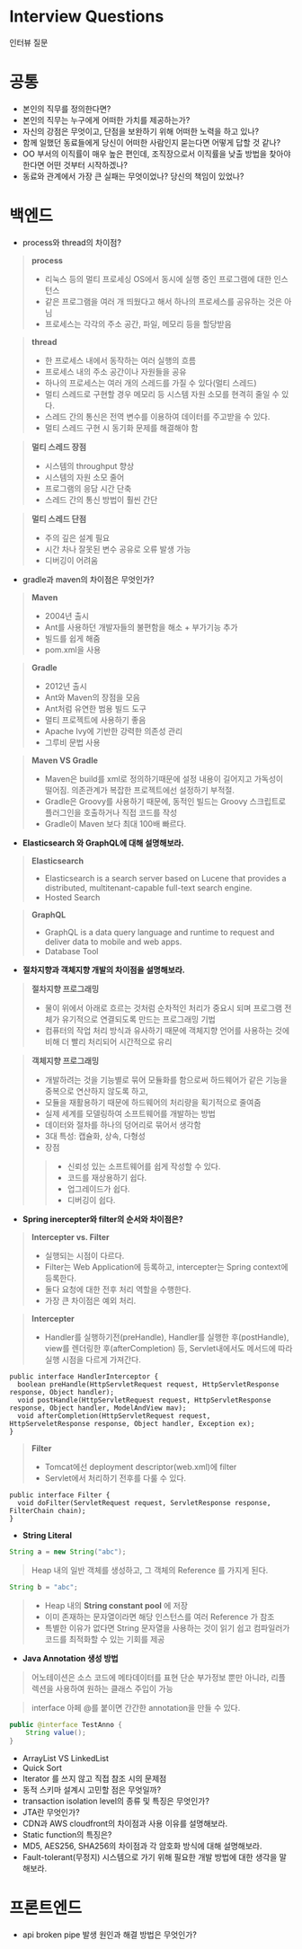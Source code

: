 # Interview Questions
인터뷰 질문 


# 공통 
- 본인의 직무를 정의한다면?
- 본인의 직무는 누구에게 어떠한 가치를 제공하는가?
- 자신의 강점은 무엇이고, 단점을 보완하기 위해 어떠한 노력을 하고 있나?
- 함께 일했던 동료들에게 당신이 어떠한 사람인지 묻는다면 어떻게 답할 것 같나?
- OO 부서의 이직률이 매우 높은 편인데, 조직장으로서 이직률을 낮출 방법을 찾아야 한다면 어떤 것부터 시작하겠나?
- 동료와 관계에서 가장 큰 실패는 무엇이었나? 당신의 책임이 있었나?


# 백엔드
 - process와 thread의 차이점?
> **process**
> - 리눅스 등의 멀티 프로세싱 OS에서 동시에 실행 중인 프로그램에 대한 인스턴스
> - 같은 프로그램을 여러 개 띄웠다고 해서 하나의 프로세스를 공유하는 것은 아님
> - 프로세스는 각각의 주소 공간, 파일, 메모리 등을 할당받음

> **thread**
> - 한 프로세스 내에서 동작하는 여러 실행의 흐름
> - 프로세스 내의 주소 공간이나 자원들을 공유
> - 하나의 프로세스는 여러 개의 스레드를 가질 수 있다(멀티 스레드)
> - 멀티 스레드로 구현할 경우 메모리 등 시스템 자원 소모를 현격히 줄일 수 있다.
> - 스레드 간의 통신은 전역 변수를 이용하여 데이터를 주고받을 수 있다.
> - 멀티 스레드 구현 시 동기화 문제를 해결해야 함

> **멀티 스레드 장점**
>  - 시스템의 throughput 향상
>  - 시스템의 자원 소모 줄어
>  - 프로그램의 응담 시간 단축
>  - 스레드 간의 통신 방법이 훨씬 간단

> **멀티 스레드 단점**
>  - 주의 깊은 설계 필요
>  - 시간 차나 잘못된 변수 공유로 오류 발생 가능
>  - 디버깅이 어려움


- gradle과 maven의 차이점은 무엇인가?
> **Maven**
>  - 2004년 출시
>  - Ant를 사용하던 개발자들의 불편함을 해소 + 부가기능 추가
>  - 빌드를 쉽게 해줌
>  - pom.xml을 사용

> **Gradle**
>  - 2012년 출시
>  - Ant와 Maven의 장점을 모음
>  - Ant처럼 유연한 범용 빌드 도구
>  - 멀티 프로젝트에 사용하기 좋음
>  - Apache Ivy에 기반한 강력한 의존성 관리
>  - 그루비 문법 사용

> **Maven VS Gradle**
> - Maven은 build를 xml로 정의하기때문에 설정 내용이 길어지고 가독성이 떨어짐. 의존관계가 복잡한 프로젝트에선 설정하기 부적절.
> - Gradle은 Groovy를 사용하기 때문에, 동적인 빌드는 Groovy 스크립트로 플러그인을 호출하거나 직접 코드를 작성
> - Gradle이 Maven 보다 최대 100배 빠르다.


- **Elasticsearch 와 GraphQL에 대해 설명해보라.**
> **Elasticsearch**
> - Elasticsearch is a search server based on Lucene that provides a distributed, multitenant-capable full-text search engine.
> - Hosted Search

> **GraphQL**
> - GraphQL is a data query language and runtime to request and deliver data to mobile and web apps.
> - Database Tool


- **절차지향과 객체지향 개발의 차이점을 설명해보라.**
> **절차지향 프로그래밍**
> - 물이 위에서 아래로 흐르는 것처럼 순차적인 처리가 중요시 되며 프로그램 전체가 유기적으로 연결되도록 만드는 프로그래밍 기법
> - 컴퓨터의 작업 처리 방식과 유사하기 때문에 객체지향 언어를 사용하는 것에 비해 더 빨리 처리되어 시간적으로 유리

> **객체지향 프로그래밍**
> - 개발하려는 것을 기능별로 묶어 모듈화를 함으로써 하드웨어가 같은 기능을 중복으로 연산하지 않도록 하고,
> - 모듈을 재활용하기 때문에 하드웨어의 처리량을 획기적으로 줄여줌
> - 실제 세계를 모델링하여 소프트웨어를 개발하는 방법
> - 데이터와 절차를 하나의 덩어리로 묶어서 생각함
> - 3대 특성: 캡슐화, 상속, 다형성
> - 장점
>> - 신뢰성 있는 소프트웨어를 쉽게 작성할 수 있다.
>> - 코드를 재상용하기 쉽다.
>> - 업그레이드가 쉽다.
>> - 디버깅이 쉽다.

- **Spring inercepter와 filter의 순서와 차이점은?**
> **Intercepter vs. Filter**
> - 실행되는 시점이 다르다.
> - Filter는 Web Application에 등록하고, intercepter는 Spring context에 등록한다.
> - 둘다 요청에 대한 전후 처리 역할을 수행한다.
> - 가장 큰 차이점은 예외 처리.

> **Intercepter**
> - Handler를 실행하기전(preHandle), Handler를 실행한 후(postHandle), view를 렌더링한 후(afterCompletion) 등, Servlet내에서도 메서드에 따라 실행 시점을 다르게 가져간다.
```
public interface HandlerInterceptor {
  boolean preHandle(HttpServletRequest request, HttpServletResponse response, Object handler);
  void postHandle(HttpServletRequest request, HttpServletResponse response, Object handler, ModelAndView mav);
  void afterCompletion(HttpServletRequest request, HttpServeletResponse response, Object handler, Exception ex);
}
```

> **Filter**
> - Tomcat에선 deployment descriptor(web.xml)에 filter 
> - Servlet에서 처리하기 전후를 다룰 수 있다.
```
public interface Filter {
  void doFilter(ServletRequest request, ServletResponse response, FilterChain chain);
}
```

- **String Literal**
```java
String a = new String("abc");
```
> Heap 내의 일반 객체를 생성하고, 그 객체의 Reference 를 가지게 된다.
```java
String b = "abc";
```
> - Heap 내의 **String constant pool** 에 저장
> - 이미 존재하는 문자열이라면 해당 인스턴스를 여러 Reference 가 참조
> - 특별한 이유가 없다면 String 문자열을 사용하는 것이 읽기 쉽고 컴파일러가 코드를 최적화할 수 있는 기회를 제공


- **Java Annotation 생성 방법**
> 어노테이션은 소스 코드에 메타데이터를 표현
> 단순 부가정보 뿐만 아니라, 리플렉션을 사용하여 원하는 클래스 주입이 가능

> interface 아페 @를 붙이면 간간한 annotation을 만들 수 있다.
```java
public @interface TestAnno {
    String value();
}
```


- ArrayList VS LinkedList
- Quick Sort
- Iterator 를 쓰지 않고 직접 참조 시의 문제점
- 동적 스키마 설계시 고민할 점은 무엇일까?
- transaction isolation level의 종류 및 특징은 무엇인가?
- JTA란 무엇인가?
- CDN과 AWS cloudfront의 차이점과 사용 이유를 설명해보라.
- Static function의 특징은?
- MD5, AES256, SHA256의 차이점과 각 암호화 방식에 대해 설명해보라.
- Fault-tolerant(무정지) 시스템으로 가기 위해 필요한 개발 방법에 대한 생각을 말해보라.

# 프론트엔드
- api broken pipe 발생 원인과 해결 방법은 무엇인가?
